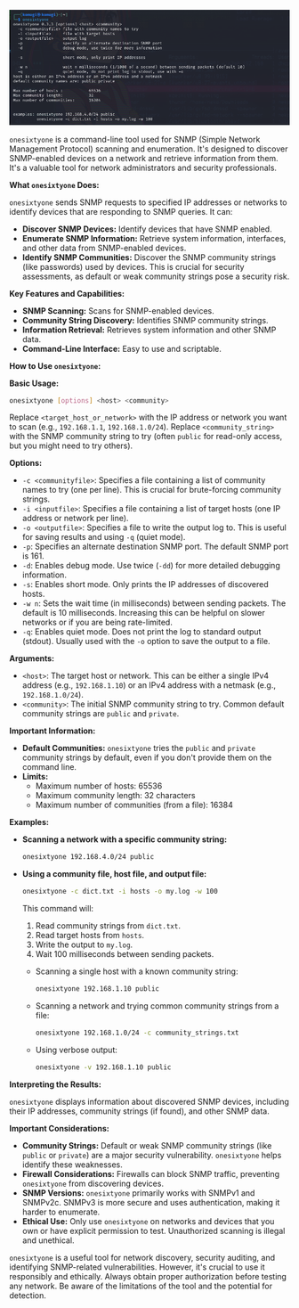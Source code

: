 ![onesixtyone.png](https://github.com/aw-junaid/Kali-Linux/blob/main/Kali%20Linux%20Tools/Images/onesixtyone.png)

`onesixtyone` is a command-line tool used for SNMP (Simple Network Management Protocol) scanning and enumeration. It's designed to discover SNMP-enabled devices on a network and retrieve information from them.  It's a valuable tool for network administrators and security professionals.

**What `onesixtyone` Does:**

`onesixtyone` sends SNMP requests to specified IP addresses or networks to identify devices that are responding to SNMP queries.  It can:

* **Discover SNMP Devices:**  Identify devices that have SNMP enabled.
* **Enumerate SNMP Information:** Retrieve system information, interfaces, and other data from SNMP-enabled devices.
* **Identify SNMP Communities:** Discover the SNMP community strings (like passwords) used by devices.  This is crucial for security assessments, as default or weak community strings pose a security risk.

**Key Features and Capabilities:**

* **SNMP Scanning:**  Scans for SNMP-enabled devices.
* **Community String Discovery:**  Identifies SNMP community strings.
* **Information Retrieval:**  Retrieves system information and other SNMP data.
* **Command-Line Interface:**  Easy to use and scriptable.

**How to Use `onesixtyone`:**

**Basic Usage:**

```bash
onesixtyone [options] <host> <community>
```
Replace `<target_host_or_network>` with the IP address or network you want to scan (e.g., `192.168.1.1`, `192.168.1.0/24`).  Replace `<community_string>` with the SNMP community string to try (often `public` for read-only access, but you might need to try others).

**Options:**

* `-c <communityfile>`: Specifies a file containing a list of community names to try (one per line). This is crucial for brute-forcing community strings.
* `-i <inputfile>`: Specifies a file containing a list of target hosts (one IP address or network per line).
* `-o <outputfile>`: Specifies a file to write the output log to.  This is useful for saving results and using `-q` (quiet mode).
* `-p`: Specifies an alternate destination SNMP port.  The default SNMP port is 161.
* `-d`: Enables debug mode. Use twice (`-dd`) for more detailed debugging information.
* `-s`: Enables short mode. Only prints the IP addresses of discovered hosts.
* `-w n`: Sets the wait time (in milliseconds) between sending packets. The default is 10 milliseconds.  Increasing this can be helpful on slower networks or if you are being rate-limited.
* `-q`: Enables quiet mode. Does not print the log to standard output (stdout).  Usually used with the `-o` option to save the output to a file.

**Arguments:**

* `<host>`: The target host or network. This can be either a single IPv4 address (e.g., `192.168.1.10`) or an IPv4 address with a netmask (e.g., `192.168.1.0/24`).
* `<community>`: The initial SNMP community string to try.  Common default community strings are `public` and `private`.

**Important Information:**

* **Default Communities:**  `onesixtyone` tries the `public` and `private` community strings by default, even if you don't provide them on the command line.
* **Limits:**
    * Maximum number of hosts: 65536
    * Maximum community length: 32 characters
    * Maximum number of communities (from a file): 16384

**Examples:**

* **Scanning a network with a specific community string:**
  ```bash
  onesixtyone 192.168.4.0/24 public
  ```

* **Using a community file, host file, and output file:**
  ```bash
  onesixtyone -c dict.txt -i hosts -o my.log -w 100
  ```
  This command will:
    1. Read community strings from `dict.txt`.
    2. Read target hosts from `hosts`.
    3. Write the output to `my.log`.
    4. Wait 100 milliseconds between sending packets.

   * Scanning a single host with a known community string:
     ```bash
     onesixtyone 192.168.1.10 public
     ```

   * Scanning a network and trying common community strings from a file:
     ```bash
     onesixtyone 192.168.1.0/24 -c community_strings.txt
     ```

   * Using verbose output:
     ```bash
     onesixtyone -v 192.168.1.10 public
     ```

**Interpreting the Results:**

`onesixtyone` displays information about discovered SNMP devices, including their IP addresses, community strings (if found), and other SNMP data.

**Important Considerations:**

* **Community Strings:**  Default or weak SNMP community strings (like `public` or `private`) are a major security vulnerability.  `onesixtyone` helps identify these weaknesses.
* **Firewall Considerations:** Firewalls can block SNMP traffic, preventing `onesixtyone` from discovering devices.
* **SNMP Versions:** `onesixtyone` primarily works with SNMPv1 and SNMPv2c.  SNMPv3 is more secure and uses authentication, making it harder to enumerate.
* **Ethical Use:** Only use `onesixtyone` on networks and devices that you own or have explicit permission to test. Unauthorized scanning is illegal and unethical.

`onesixtyone` is a useful tool for network discovery, security auditing, and identifying SNMP-related vulnerabilities.  However, it's crucial to use it responsibly and ethically.  Always obtain proper authorization before testing any network.  Be aware of the limitations of the tool and the potential for detection.
